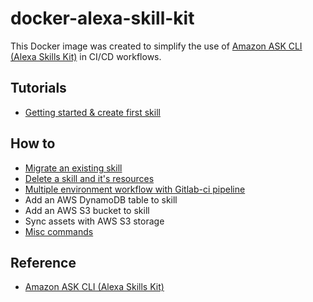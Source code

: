 # docker-alexa-skill-kit

This Docker image was created to simplify the use of [Amazon ASK CLI (Alexa Skills Kit)](https://developer.amazon.com/docs/smapi/ask-cli-intro.html#alexa-skills-kit-command-line-interface-ask-cli) in CI/CD workflows.

## Tutorials

- [Getting started & create first skill](./docs/setup_new_skill.md)

## How to

- [Migrate an existing skill](./docs/migrate_existing_skill.md)
- [Delete a skill and it's resources](./docs/delete_skill.md)
- [Multiple environment workflow with Gitlab-ci pipeline](./docs/ci-cd/gitlab-ci-multiple-branches.yml)
- Add an AWS DynamoDB table to skill
- Add an AWS S3 bucket to skill
- Sync assets with AWS S3 storage
- [Misc commands](./docs/misc_commands.md)

## Reference

- [Amazon ASK CLI (Alexa Skills Kit)](https://developer.amazon.com/docs/smapi/ask-cli-intro.html#alexa-skills-kit-command-line-interface-ask-cli)
